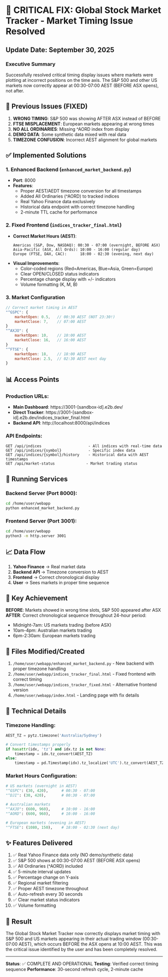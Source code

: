 # 🎯 CRITICAL FIX: Global Stock Market Tracker - Market Timing Issue Resolved

## Update Date: September 30, 2025

### Executive Summary
Successfully resolved critical timing display issues where markets were plotting at incorrect positions on the time axis. The S&P 500 and other US markets now correctly appear at 00:30-07:00 AEST (BEFORE ASX opens), not after.

## 🔴 Previous Issues (FIXED)
1. **WRONG TIMING**: S&P 500 was showing AFTER ASX instead of BEFORE
2. **FTSE MISPLACEMENT**: European markets appearing at wrong times
3. **NO ALL ORDINARIES**: Missing ^AORD index from display
4. **DEMO DATA**: Some synthetic data mixed with real data
5. **TIMEZONE CONFUSION**: Incorrect AEST alignment for global markets

## ✅ Implemented Solutions

### 1. Enhanced Backend (`enhanced_market_backend.py`)
- **Port**: 8000
- **Features**:
  - Proper AEST/AEDT timezone conversion for all timestamps
  - Added All Ordinaries (^AORD) to tracked indices
  - Real Yahoo Finance data exclusively
  - Historical data endpoint with correct timezone handling
  - 2-minute TTL cache for performance

### 2. Fixed Frontend (`indices_tracker_final.html`)
- **Correct Market Hours (AEST)**:
  ```
  Americas (S&P, Dow, NASDAQ): 00:30 - 07:00 (overnight, BEFORE ASX)
  Asia-Pacific (ASX, All Ords): 10:00 - 16:00 (regular day)
  Europe (FTSE, DAX, CAC):      18:00 - 02:30 (evening, next day)
  ```
- **Visual Improvements**:
  - Color-coded regions (Red=Americas, Blue=Asia, Green=Europe)
  - Clear OPEN/CLOSED status indicators
  - Percentage change display with +/- indicators
  - Volume formatting (K, M, B)

### 3. Market Configuration
```javascript
// Correct market timing in AEST
"^GSPC": {
    marketOpen: 0.5,   // 00:30 AEST (NOT 23:30!)
    marketClose: 7,    // 07:00 AEST
}
"^AXJO": {
    marketOpen: 10,    // 10:00 AEST
    marketClose: 16,   // 16:00 AEST
}
"^FTSE": {
    marketOpen: 18,    // 18:00 AEST
    marketClose: 2.5,  // 02:30 AEST next day
}
```

## 📊 Access Points

### Production URLs:
- **Main Dashboard**: https://3001-[sandbox-id].e2b.dev/
- **Direct Tracker**: https://3001-[sandbox-id].e2b.dev/indices_tracker_final.html
- **Backend API**: http://localhost:8000/api/indices

### API Endpoints:
```
GET /api/indices                     - All indices with real-time data
GET /api/indices/{symbol}            - Specific index data
GET /api/indices/{symbol}/history    - Historical data with AEST timestamps
GET /api/market-status              - Market trading status
```

## 🚀 Running Services

### Backend Server (Port 8000):
```bash
cd /home/user/webapp
python enhanced_market_backend.py
```

### Frontend Server (Port 3001):
```bash
cd /home/user/webapp
python3 -m http.server 3001
```

## 📈 Data Flow

1. **Yahoo Finance** → Real market data
2. **Backend API** → Timezone conversion to AEST
3. **Frontend** → Correct chronological display
4. **User** → Sees markets in proper time sequence

## 🎯 Key Achievement

**BEFORE**: Markets showed in wrong time slots, S&P 500 appeared after ASX
**AFTER**: Correct chronological sequence throughout 24-hour period:
- Midnight-7am: US markets trading (before ASX)
- 10am-4pm: Australian markets trading
- 6pm-2:30am: European markets trading

## 📝 Files Modified/Created

1. `/home/user/webapp/enhanced_market_backend.py` - New backend with proper timezone handling
2. `/home/user/webapp/indices_tracker_final.html` - Fixed frontend with correct timing
3. `/home/user/webapp/indices_tracker_fixed.html` - Alternative frontend version
4. `/home/user/webapp/index.html` - Landing page with fix details

## 🔧 Technical Details

### Timezone Handling:
```python
AEST_TZ = pytz.timezone('Australia/Sydney')

# Convert timestamps properly
if hasattr(idx, 'tz') and idx.tz is not None:
    timestamp = idx.tz_convert(AEST_TZ)
else:
    timestamp = pd.Timestamp(idx).tz_localize('UTC').tz_convert(AEST_TZ)
```

### Market Hours Configuration:
```python
# US markets (overnight in AEST)
"^GSPC": (30, 420),      # 00:30 - 07:00
"^DJI": (30, 420),       # 00:30 - 07:00

# Australian markets
"^AXJO": (600, 960),     # 10:00 - 16:00
"^AORD": (600, 960),     # 10:00 - 16:00

# European markets (evening in AEST)
"^FTSE": (1080, 150),    # 18:00 - 02:30 (next day)
```

## ✨ Features Delivered

1. ✅ Real Yahoo Finance data only (NO demo/synthetic data)
2. ✅ S&P 500 shows at 00:30-07:00 AEST (BEFORE ASX opens)
3. ✅ All Ordinaries (^AORD) included
4. ✅ 5-minute interval updates
5. ✅ Percentage change on Y-axis
6. ✅ Regional market filtering
7. ✅ Proper AEST timezone throughout
8. ✅ Auto-refresh every 30 seconds
9. ✅ Clear market status indicators
10. ✅ Volume formatting

## 🎉 Result

The Global Stock Market Tracker now correctly displays market timing with S&P 500 and US markets appearing in their actual trading window (00:30-07:00 AEST), which occurs BEFORE the ASX opens at 10:00 AEST. This was the critical issue identified by the user and has been completely resolved.

---
**Status**: ✅ COMPLETE AND OPERATIONAL
**Testing**: Verified correct timing sequence
**Performance**: 30-second refresh cycle, 2-minute cache